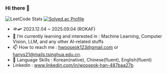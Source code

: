 ### Hi there 👋

![LeetCode Stats](https://leetcard.jacoblin.cool/hws2002?theme=unicorn&font=PT%20Sans&ext=heatmap) [![Solved.ac Profile](http://mazassumnida.wtf/api/v2/generate_badge?boj=hanys21)](https://solved.ac/hanys21/)

- 🪖🛩️ 2023.12.04 ~ 2025.09.04 (ROKAF)
- 🌱 I’m currently learning and interested in : Machine Learning, Computer Vision, LLM, and any other AI-related stuffs
- 📫 How to reach me : hwooseok123@gmail.com or hanys21@mails.tsinghua.edu.cn.
- 💬 Language Skills : Korean(native), Chinese(fluent), English(fluent)
- Linkedin : www.linkedin.com/in/wooseok-han-487baa27b
<!--
Here are some ideas to get you started:

- 🔭 I’m currently working on ...
- 🌱 I’m currently learning ...
- 👯 I’m looking to collaborate on ...
- 🤔 I’m looking for help with ...
- 💬 Ask me about ...
- 📫 How to reach me: ...
- 😄 Pronouns: ...
- ⚡ Fun fact: ...
-->

